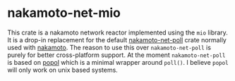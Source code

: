 # nakamoto-net-mio

This crate is a nakamoto network reactor implemented using the `mio` library.  It is a drop-in replacement for the default [nakamoto-net-poll](https://github.com/cloudhead/nakamoto/tree/master/net/poll) crate normally used with [nakamoto](https://github.com/cloudhead/nakamoto).  The reason to use this over `nakamoto-net-poll` is purely for better cross-platform support.  At the moment `nakamoto-net-poll` is based on [popol](https://github.com/cloudhead/popol) which is a minimal wrapper around `poll()`.  I believe `popol` will only work on unix based systems.

